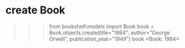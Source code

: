 # create Book

>>> from bookshelf.models import Book
>>> book = Book.objects.create(title="1984", author="George Orwell", publication_year="1949")
>>> book
<Book: 1984>
